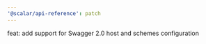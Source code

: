 ```yaml
---
'@scalar/api-reference': patch
---
```


feat: add support for Swagger 2.0 host and schemes configuration
